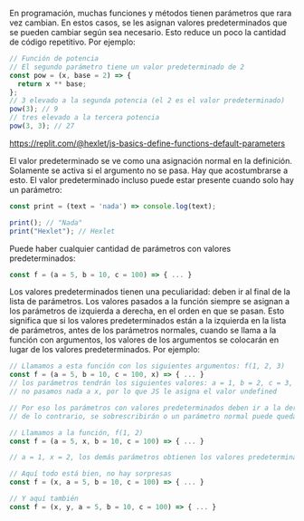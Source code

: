 
En programación, muchas funciones y métodos tienen parámetros que rara vez cambian. En estos casos, se les asignan valores predeterminados que se pueden cambiar según sea necesario. Esto reduce un poco la cantidad de código repetitivo. Por ejemplo:

```javascript
// Función de potencia
// El segundo parámetro tiene un valor predeterminado de 2
const pow = (x, base = 2) => {
  return x ** base;
};
// 3 elevado a la segunda potencia (el 2 es el valor predeterminado)
pow(3); // 9
// tres elevado a la tercera potencia
pow(3, 3); // 27
```

https://replit.com/@hexlet/js-basics-define-functions-default-parameters

El valor predeterminado se ve como una asignación normal en la definición. Solamente se activa si el argumento no se pasa. Hay que acostumbrarse a esto. El valor predeterminado incluso puede estar presente cuando solo hay un parámetro:

```javascript
const print = (text = 'nada') => console.log(text);

print(); // "Nada"
print("Hexlet"); // Hexlet
```

Puede haber cualquier cantidad de parámetros con valores predeterminados:

```javascript
const f = (a = 5, b = 10, c = 100) => { ... }
```

Los valores predeterminados tienen una peculiaridad: deben ir al final de la lista de parámetros. Los valores pasados a la función siempre se asignan a los parámetros de izquierda a derecha, en el orden en que se pasan. Esto significa que si los valores predeterminados están a la izquierda en la lista de parámetros, antes de los parámetros normales, cuando se llama a la función con argumentos, los valores de los argumentos se colocarán en lugar de los valores predeterminados. Por ejemplo:

```javascript
// Llamamos a esta función con los siguientes argumentos: f(1, 2, 3)
const f = (a = 5, b = 10, c = 100, x) => { ... }
// los parámetros tendrán los siguientes valores: a = 1, b = 2, c = 3, x = undefined
// no pasamos nada a x, por lo que JS le asigna el valor undefined

// Por eso los parámetros con valores predeterminados deben ir a la derecha de los normales,
// de lo contrario, se sobrescribirán o un parámetro normal puede quedar sin valor

// Llamamos a la función, f(1, 2)
const f = (a = 5, x, b = 10, c = 100) => { ... }

// a = 1, x = 2, los demás parámetros obtienen los valores predeterminados

// Aquí todo está bien, no hay sorpresas
const f = (x, a = 5, b = 10, c = 100) => { ... }

// Y aquí también
const f = (x, y, a = 5, b = 10, c = 100) => { ... }
```
